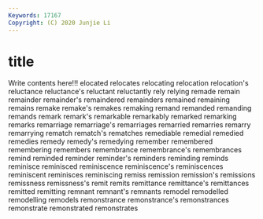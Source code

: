 ```yaml
---
Keywords: 17167
Copyright: (C) 2020 Junjie Li
---
```


# title

Write contents here!!!
elocated 
relocates 
relocating 
relocation
relocation's 
reluctance 
reluctance's 
reluctant 
reluctantly 
rely 
relying 
remade 
remain 
remainder
remainder's 
remaindered 
remainders 
remained 
remaining 
remains 
remake 
remake's 
remakes 
remaking
remand 
remanded 
remanding 
remands 
remark 
remark's 
remarkable 
remarkably 
remarked 
remarking
remarks 
remarriage 
remarriage's 
remarriages 
remarried 
remarries 
remarry 
remarrying 
rematch 
rematch's
rematches 
remediable 
remedial 
remedied 
remedies 
remedy 
remedy's 
remedying 
remember 
remembered
remembering 
remembers 
remembrance 
remembrance's 
remembrances 
remind 
reminded 
reminder 
reminder's 
reminders
reminding 
reminds 
reminisce 
reminisced 
reminiscence 
reminiscence's 
reminiscences 
reminiscent 
reminisces 
reminiscing
remiss 
remission 
remission's 
remissions 
remissness 
remissness's 
remit 
remits 
remittance 
remittance's
remittances 
remitted 
remitting 
remnant 
remnant's 
remnants 
remodel 
remodelled 
remodelling 
remodels
remonstrance 
remonstrance's 
remonstrances 
remonstrate 
remonstrated 
remonstrates 
